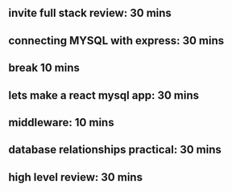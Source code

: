 ## invite full stack review: 30 mins

## connecting MYSQL with express: 30 mins

## break 10 mins

## lets make a react mysql app: 30 mins

## middleware: 10 mins

## database relationships practical: 30 mins

## high level review: 30 mins